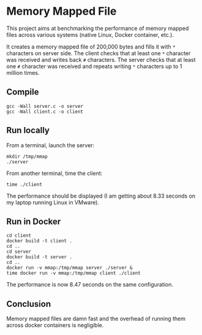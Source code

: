 # Memory Mapped File

This project aims at benchmarking the performance of memory mapped files across various systems (native Linux, Docker container, etc.).

It creates a memory mapped file of 200,000 bytes and fills it with `*` characters on server side.
The client checks that at least one `*` character was received and writes back `#` characters.
The server checks that at least one `#` character was received and repeats writing `*` characters up to 1 million times.

## Compile

```
gcc -Wall server.c -o server
gcc -Wall client.c -o client
```

## Run locally

From a terminal, launch the server:
```
mkdir /tmp/mmap
./server
```

From another terminal, time the client:
```
time ./client
```

The performance should be displayed (I am getting about 8.33 seconds on my laptop running Linux in VMware).

## Run in Docker

```
cd client
docker build -t client .
cd ..
cd server
docker build -t server .
cd ..
docker run -v mmap:/tmp/mmap server ./server &
time docker run -v mmap:/tmp/mmap client ./client
```

The performance is now 8.47 seconds on the same configuration.

## Conclusion

Memory mapped files are damn fast and the overhead of running them across docker containers is negligible.
